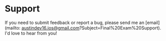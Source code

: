# Support

If you need to submit feedback or report a bug, please send me an [email](mailto: austindev16.ios@gmail.com?Subject=Final%20Exam%20Support). I'd love to hear from you!

